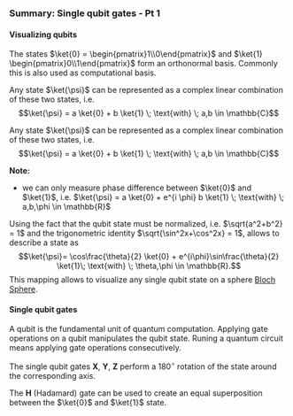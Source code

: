### Summary: Single qubit gates - Pt 1 <a class="anchor" id="single_qubit_gates_pt1"></a>

#### Visualizing qubits

The states $\ket{0} = \begin{pmatrix}1\\0\end{pmatrix}$ and $\ket{1} \begin{pmatrix}0\\1\end{pmatrix}$ form an orthonormal basis. 
Commonly this is also used as computational basis.

Any state $\ket{\psi}$ can be represented as a complex linear combination of these two states, i.e. 
$$\ket{\psi} =  a \ket{0} + b \ket{1} \; \text{with} \; a,b \in \mathbb{C}$$

Any state $\ket{\psi}$ can be represented as a complex linear combination of these two states, i.e. $$\ket{\psi} =  a \ket{0} + b \ket{1} \; \text{with} \; a,b \in \mathbb{C}$$

**Note:**
- we can only measure phase difference between $\ket{0}$ and $\ket{1}$, i.e. $\ket{\psi} = a \ket{0} + e^{i \phi} b \ket{1} \; \text{with} \;  a,b,\phi \in \mathbb{R}$

Using the fact that the qubit state must be normalized, i.e. $\sqrt{a^2+b^2} = 1$ and the trigonometric identity $\sqrt{\sin^2x+\cos^2x} = 1$, allows to describe a state as
$$\ket{\psi}= \cos\frac{\theta}{2} \ket{0} + e^{i\phi}\sin\frac{\theta}{2} \ket{1}\; \text{with} \;  \theta,\phi \in \mathbb{R}.$$
This mapping allows to visualize any single qubit state on a sphere [Bloch Sphere](https://javafxpert.github.io/grok-bloch/). 


#### Single qubit gates

A qubit is the fundamental unit of quantum computation. Applying gate operations on a qubit manipulates the qubit state. Runing a quantum circuit means applying gate operations consecutively.

The single qubit gates $\textbf{X}$, $\textbf{Y}$, $\textbf{Z}$ perform a $180^{\circ}$ rotation of the state around  the corresponding axis. 

The $\textbf{H}$ (Hadamard) gate can be used to create an equal superposition between the $\ket{0}$ and $\ket{1}$ state. 


